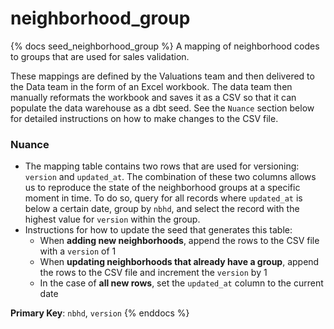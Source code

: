 # neighborhood_group

{% docs seed_neighborhood_group %}
A mapping of neighborhood codes to groups that are used for sales
validation.

These mappings are defined by the Valuations team and then delivered to the
Data team in the form of an Excel workbook. The data team then manually
reformats the workbook and saves it as a CSV so that it can populate the data
warehouse as a dbt seed. See the `Nuance` section below for detailed
instructions on how to make changes to the CSV file.

### Nuance

- The mapping table contains two rows that are used for versioning: `version` and
  `updated_at`. The combination of these two columns allows us to reproduce the
  state of the neighborhood groups at a specific moment in time. To do so, query
  for all records where `updated_at` is below a certain date, group by `nbhd`,
  and select the record with the highest value for `version` within the group.
- Instructions for how to update the seed that generates this table:
  - When **adding new neighborhoods**, append the rows to the CSV file with a
    `version` of 1
  - When **updating neighborhoods that already have a group**, append the rows
    to the CSV file and increment the `version` by 1
  - In the case of **all new rows**, set the `updated_at` column to the current
    date

**Primary Key**: `nbhd`, `version`
{% enddocs %}
